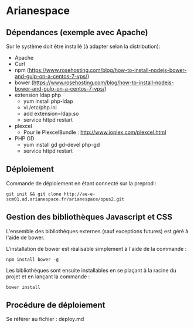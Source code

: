 Arianespace
=========================


Dépendances (exemple avec Apache)
-----------

Sur le système doit être installé (à adapter selon la distribution):
* Apache
* Curl
* npm (https://www.rosehosting.com/blog/how-to-install-nodejs-bower-and-gulp-on-a-centos-7-vps/)
* bower (https://www.rosehosting.com/blog/how-to-install-nodejs-bower-and-gulp-on-a-centos-7-vps/)
* extension ldap php
    * yum install php-ldap
    * vi /etc/php.ini
    * add extension=ldap.so
    * service httpd restart
* plexcel
    * Pour le PlexcelBundle :  http://www.ioplex.com/plexcel.html
* PHP GD
    * yum install gd gd-devel php-gd
    * service httpd restart

Déploiement
-----------

Commande de déploiement en étant connecté sur la preprod :

    git init && git clone http://ae-e-scm01.ad.arianespace.fr/arianespace/opus2.git


Gestion des bibliothèques Javascript et CSS
----------------------------------------

L'ensemble des bibliothèques externes (sauf exceptions futures) est géré à
l'aide de bower.

L'installation de bower est réalisable simplement à l'aide de la commande :

    npm install bower -g

Les bibliothèques sont ensuite installables en se plaçant à la racine du
projet et en lançant la commande :

    bower install

Procédure de déploiement
----------------------------------------

Se référer au fichier : deploy.md